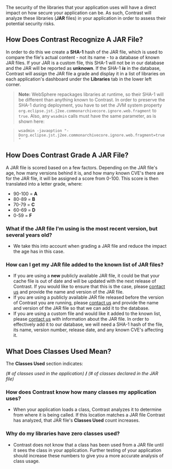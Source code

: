 <!--
title: "Library Analysis"
description: "Overview of how libraries are analyzed"
tags: "TeamServer application user library analysis"
-->

The security of the libraries that your application uses will have a direct impact on how secure your application can be. As such, Contrast will analyze these libraries (**JAR** files) in your application in order to assess their potential security risks.

## How Does Contrast Recognize A JAR File?

In order to do this we create a **SHA-1** hash of the JAR file, which is used to compare the file's actual content - not its name - to a database of known JAR files. If your JAR is a custom file, this SHA-1 will not be in our database and the JAR will be reported as **unknown**. If the SHA-1 ***is*** in the database, Contrast will assign the JAR file a grade and display it in a list of libraries on each application's dashboard under the **Libraries** tab in the lower left corner.

>**Note:** WebSphere repackages libraries at runtime, so their SHA-1 will be different than anything known to Contrast. In order to preserve the SHA-1 during deployment, you have to set the JVM system property ```org.eclipse.jst.j2ee.commonarchivecore.ignore.web.fragment``` to ```true```. Also, any ```wsadmin``` calls must have the same parameter, as is shown here:

>```wsadmin -javaoption "-Dorg.eclipse.jst.j2ee.commonarchivecore.ignore.web.fragment=true"```


## How Does Contrast Grade A JAR File?

A JAR file is scored based on a few factors. Depending on the JAR file's age, how many versions behind it is, and how many known CVE's there are for the JAR file, it will be assigned a score from 0-100. This score is then translated into a letter grade, where: 
* 90-100 = **A**
* 80-89  = **B** 
* 70-79  = **C**
* 60-69  = **D**
* 0-59   = **F**

### What if the JAR file I'm using is the most recent version, but several years old?

* We take this into account when grading a JAR file and reduce the impact the age has in this case.

### How can I get my JAR file added to the known list of JAR files?

* If you are using a **new** publicly available JAR file, it could be that your cache file is out of date and will be updated with the next release of Contrast. If you would like to ensure that this is the case, please [contact us](mailto:bugs@contrastsecurity.com) and provide the name and version of the JAR file.
* If you are using a publicly available JAR file released before the version of Contrast you are running, please [contact us](mailto:bugs@contrastsecurity.com) and provide the name and version of the JAR file so that we can add it to the database.
* If you are using a custom file and would like it added to the known list, please [contact us](mailto:bugs@contrastsecurity.com) with information about the JAR file. In order to effectively add it to our database, we will need a SHA-1 hash of the file, its name, version number, release date, and any known CVE's affecting it.


## What Does Classes Used Mean?

The **Classes Used** section indicates:

*(# of classes used in the application)* **/** *(# of classes declared in the JAR file)*

### How does Contrast know how many classes my application uses?

* When your application loads a class, Contrast analyzes it to determine from where it is being called. If this location matches a JAR file Contrast has analyzed, that JAR file's **Classes Used** count increases.

### Why do my libraries have zero classes used?

* Contrast does not know that a class has been used from a JAR file until it sees the class in your application. Further testing of your application should increase these numbers to give you a more accurate analysis of class usage.

